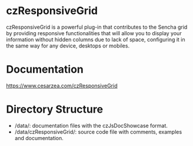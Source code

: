 # czResponsiveGrid
czResponsiveGrid is a powerful plug-in that contributes to the Sencha grid by providing responsive functionalities that will allow you to display your information without hidden columns due to lack of space, configuring it in the same way for any device, desktops or mobiles.

# Documentation

https://www.cesarzea.com/czResponsiveGrid

# Directory Structure

- /data/: documentation files with the czJsDocShowcase format.
- /data/czResponsiveGrid/: source code file with comments, examples and documentation. 
